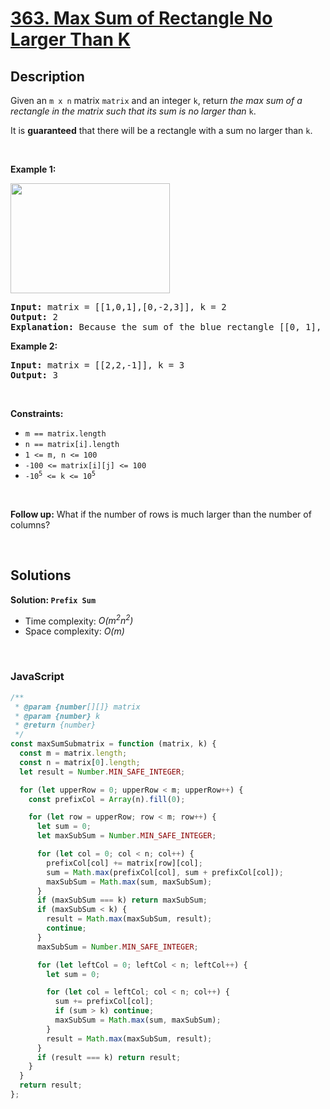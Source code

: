 # [363. Max Sum of Rectangle No Larger Than K](https://leetcode.com/problems/max-sum-of-rectangle-no-larger-than-k)

## Description

<div class="elfjS" data-track-load="description_content"><p>Given an <code>m x n</code> matrix <code>matrix</code> and an integer <code>k</code>, return <em>the max sum of a rectangle in the matrix such that its sum is no larger than</em> <code>k</code>.</p>

<p>It is <strong>guaranteed</strong> that there will be a rectangle with a sum no larger than <code>k</code>.</p>

<p>&nbsp;</p>
<p><strong class="example">Example 1:</strong></p>
<img alt="" src="https://assets.leetcode.com/uploads/2021/03/18/sum-grid.jpg" style="width: 255px; height: 176px;">
<pre><strong>Input:</strong> matrix = [[1,0,1],[0,-2,3]], k = 2
<strong>Output:</strong> 2
<strong>Explanation:</strong> Because the sum of the blue rectangle [[0, 1], [-2, 3]] is 2, and 2 is the max number no larger than k (k = 2).
</pre>

<p><strong class="example">Example 2:</strong></p>

<pre><strong>Input:</strong> matrix = [[2,2,-1]], k = 3
<strong>Output:</strong> 3
</pre>

<p>&nbsp;</p>
<p><strong>Constraints:</strong></p>

<ul>
	<li><code>m == matrix.length</code></li>
	<li><code>n == matrix[i].length</code></li>
	<li><code>1 &lt;= m, n &lt;= 100</code></li>
	<li><code>-100 &lt;= matrix[i][j] &lt;= 100</code></li>
	<li><code>-10<sup>5</sup> &lt;= k &lt;= 10<sup>5</sup></code></li>
</ul>

<p>&nbsp;</p>
<p><strong>Follow up:</strong> What if the number of rows is much larger than the number of columns?</p>
</div>

<p>&nbsp;</p>

## Solutions

**Solution: `Prefix Sum`**

- Time complexity: <em>O(m<sup>2</sup>n<sup>2</sup>)</em>
- Space complexity: <em>O(m)</em>

<p>&nbsp;</p>

### **JavaScript**

```js
/**
 * @param {number[][]} matrix
 * @param {number} k
 * @return {number}
 */
const maxSumSubmatrix = function (matrix, k) {
  const m = matrix.length;
  const n = matrix[0].length;
  let result = Number.MIN_SAFE_INTEGER;

  for (let upperRow = 0; upperRow < m; upperRow++) {
    const prefixCol = Array(n).fill(0);

    for (let row = upperRow; row < m; row++) {
      let sum = 0;
      let maxSubSum = Number.MIN_SAFE_INTEGER;

      for (let col = 0; col < n; col++) {
        prefixCol[col] += matrix[row][col];
        sum = Math.max(prefixCol[col], sum + prefixCol[col]);
        maxSubSum = Math.max(sum, maxSubSum);
      }
      if (maxSubSum === k) return maxSubSum;
      if (maxSubSum < k) {
        result = Math.max(maxSubSum, result);
        continue;
      }
      maxSubSum = Number.MIN_SAFE_INTEGER;

      for (let leftCol = 0; leftCol < n; leftCol++) {
        let sum = 0;

        for (let col = leftCol; col < n; col++) {
          sum += prefixCol[col];
          if (sum > k) continue;
          maxSubSum = Math.max(sum, maxSubSum);
        }
        result = Math.max(maxSubSum, result);
      }
      if (result === k) return result;
    }
  }
  return result;
};
```
